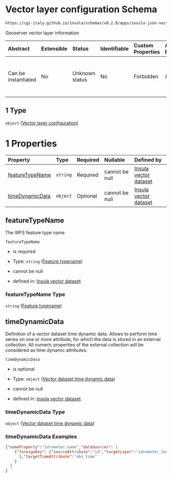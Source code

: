 # Vector layer configuration Schema

```txt
https://cgi-italy.github.io/insula/schemas/v0.2.0/apps/insula-json-vector-dataset.schema.json#/allOf/1
```

Geoserver vector layer information

| Abstract            | Extensible | Status         | Identifiable | Custom Properties | Additional Properties | Access Restrictions | Defined In                                                                                                             |
| :------------------ | :--------- | :------------- | :----------- | :---------------- | :-------------------- | :------------------ | :--------------------------------------------------------------------------------------------------------------------- |
| Can be instantiated | No         | Unknown status | No           | Forbidden         | Allowed               | none                | [insula-json-vector-dataset.schema.json\*](schemas/apps/insula-json-vector-dataset.schema.json"open original schema") |

## 1 Type

`object` ([Vector layer configuration](insula-json-vector-dataset-allof-vector-layer-configuration.md))

# 1 Properties

| Property                            | Type     | Required | Nullable       | Defined by                                                                                                                                                                                                                                              |
| :---------------------------------- | :------- | :------- | :------------- | :------------------------------------------------------------------------------------------------------------------------------------------------------------------------------------------------------------------------------------------------------ |
| [featureTypeName](#featuretypename) | `string` | Required | cannot be null | [Insula vector dataset](insula-json-vector-dataset-allof-vector-layer-configuration-properties-feature-typename.md"https://cgi-italy.github.io/insula/schemas/v0.2.0/apps/insula-json-vector-dataset.schema.json#/allOf/1/properties/featureTypeName") |
| [timeDynamicData](#timedynamicdata) | `object` | Optional | cannot be null | [Insula vector dataset](insula-vector-dataset-time-dynamic-data.md"https://cgi-italy.github.io/insula/schemas/v0.2.0/apps/insula-vector-dataset-time-dynamic-data.schema.json#/allOf/1/properties/timeDynamicData")                                    |

## featureTypeName

The WFS feature type name

`featureTypeName`

* is required

* Type: `string` ([Feature typename](insula-json-vector-dataset-allof-vector-layer-configuration-properties-feature-typename.md))

* cannot be null

* defined in: [Insula vector dataset](insula-json-vector-dataset-allof-vector-layer-configuration-properties-feature-typename.md"https://cgi-italy.github.io/insula/schemas/v0.2.0/apps/insula-json-vector-dataset.schema.json#/allOf/1/properties/featureTypeName")

### featureTypeName Type

`string` ([Feature typename](insula-json-vector-dataset-allof-vector-layer-configuration-properties-feature-typename.md))

## timeDynamicData

Definition of a vector dataset time dynamic data. Allows to perform time series on one or more attribute, for which the data is stored in an external collection. All numeric properties of the external collection will be considered as time dynamic attributes.

`timeDynamicData`

* is optional

* Type: `object` ([Vector dataset time dynamic data](insula-vector-dataset-time-dynamic-data.md))

* cannot be null

* defined in: [Insula vector dataset](insula-vector-dataset-time-dynamic-data.md"https://cgi-italy.github.io/insula/schemas/v0.2.0/apps/insula-vector-dataset-time-dynamic-data.schema.json#/allOf/1/properties/timeDynamicData")

### timeDynamicData Type

`object` ([Vector dataset time dynamic data](insula-vector-dataset-time-dynamic-data.md))

### timeDynamicData Examples

```json
{"nameProperty":"idrometer_name","dataSources": [
    {"foreignKey": {"sourceAttribute":"id","targetLayer":"idrometer_levels","targetAttribute":"idrometer_id"
      },"targetTimeAttribute":"obs_time"
    }
  ]
}
```
